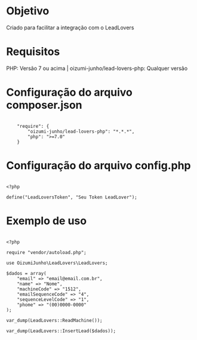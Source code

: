 # Objetivo
Criado para facilitar a integração com o LeadLovers

# Requisitos
PHP: Versão 7 ou acima | oizumi-junho/lead-lovers-php: Qualquer versão

# Configuração do arquivo composer.json

```

    "require": {
        "oizumi-junho/lead-lovers-php": "*.*.*",
        "php": ">=7.0"
    }

```

# Configuração do arquivo config.php

```

<?php

define("LeadLoversToken", "Seu Token LeadLover");

```

# Exemplo de uso

```

<?php

require "vendor/autoload.php";

use OizumiJunho\LeadLovers\LeadLovers;

$dados = array(
    "email" => "email@email.com.br",
    "name" => "Nome",
    "machineCode" => "1512",
    "emailSequenceCode" => "4",
    "sequenceLevelCode" => "1",
    "phome" => "(00)0000-0000"
);

var_dump(LeadLovers::ReadMachine());

var_dump(LeadLovers::InsertLead($dados));

```